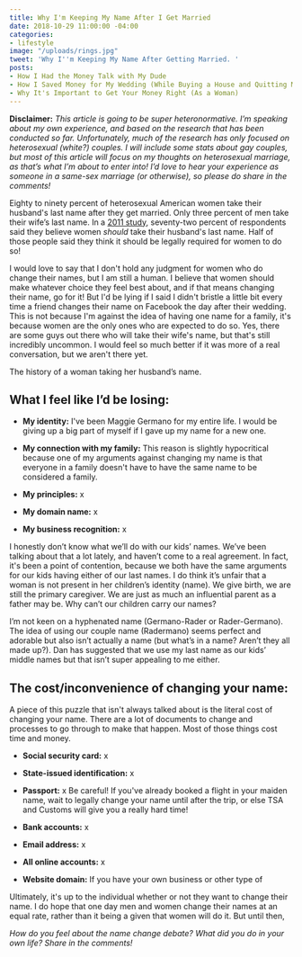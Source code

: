 ```yaml
---
title: Why I'm Keeping My Name After I Get Married
date: 2018-10-29 11:00:00 -04:00
categories:
- lifestyle
image: "/uploads/rings.jpg"
tweet: 'Why I''m Keeping My Name After Getting Married. '
posts:
- How I Had the Money Talk with My Dude
- How I Saved Money for My Wedding (While Buying a House and Quitting My Job)
- Why It's Important to Get Your Money Right (As a Woman)
---
```


**Disclaimer:** *This article is going to be super heteronormative. I’m speaking about my own experience, and based on the research that has been conducted so far. Unfortunately, much of the research has only focused on heterosexual (white?) couples. I will include some stats about gay couples, but most of this article will focus on my thoughts on heterosexual marriage, as that’s what I’m about to enter into! I’d love to hear your experience as someone in a same-sex marriage (or otherwise), so please do share in the comments!*

Eighty to ninety percent of heterosexual American women take their husband's last name after they get married. Only three percent of men take their wife’s last name. In a [2011 study](http://journals.sagepub.com/doi/abs/10.1177/0891243211398653), seventy-two percent of respondents said they believe women *should* take their husband's last name. Half of those people said they think it should be legally required for women to do so! 

I would love to say that I don't hold any judgment for women who do change their names, but I am still a human. I believe that women should make whatever choice they feel best about, and if that means changing their name, go for it! But I'd be lying if I said I didn't bristle a little bit every time a friend changes their name on Facebook the day after their wedding. This is not because I'm against the idea of having one name for a family, it's because women are the only ones who are expected to do so. Yes, there are some guys out there who will take their wife's name, but that's still incredibly uncommon. I would feel so much better if it was more of a real conversation, but we aren't there yet. 

The history of a woman taking her husband’s name.

## What I feel like I’d be losing:

* **My identity:** I've been Maggie Germano for my entire life. I would be giving up a big part of myself if I gave up my name for a new one.

* **My connection with my family:** This reason is slightly hypocritical because one of my arguments against changing my name is that everyone in a family doesn't have to have the same name to be considered a family. 

* **My principles:** x

* **My domain name:** x

* **My business recognition:** x

I honestly don’t know what we’ll do with our kids’ names. We’ve been talking about that a lot lately, and haven’t come to a real agreement. In fact, it's been a point of contention, because we both have the same arguments for our kids having either of our last names. I do think it’s unfair that a woman is not present in her children’s identity (name). We give birth, we are still the primary caregiver. We are just as much an influential parent as a father may be. Why can’t our children carry our names?

I’m not keen on a hyphenated name (Germano-Rader or Rader-Germano). The idea of using our couple name (Radermano) seems perfect and adorable but also isn’t actually a name (but what’s in a name? Aren’t they all made up?). Dan has suggested that we use my last name as our kids’ middle names but that isn’t super appealing to me either.

## The cost/inconvenience of changing your name:

A piece of this puzzle that isn't always talked about is the literal cost of changing your name. There are a lot of documents to change and processes to go through to make that happen. Most of those things cost time and money. 

* **Social security card:** x

* **State-issued identification:** x

* **Passport:** x Be careful! If you've already booked a flight in your maiden name, wait to legally change your name until after the trip, or else TSA and Customs will give you a really hard time!

* **Bank accounts:** x 

* **Email address:** x

* **All online accounts:** x

* **Website domain:** If you have your own business or other type of 

Ultimately, it's up to the individual whether or not they want to change their name. I do hope that one day men and women change their names at an equal rate, rather than it being a given that women will do it. But until then, 

*How do you feel about the name change debate? What did you do in your own life? Share in the comments!*
